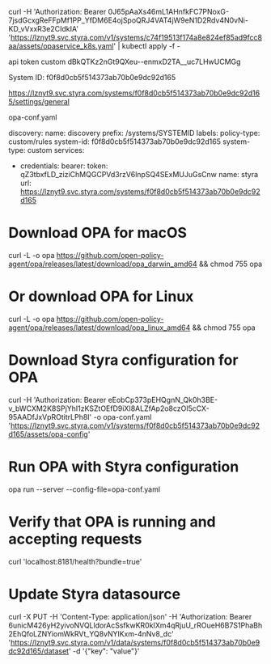 curl -H 'Authorization: Bearer 0J65pAaXs46mL1AHnfkFC7PNoxG-7jsdGcxgReFFpMf1PP_YfDM6E4ojSpoQRJ4VAT4jW9eN1D2Rdv4N0vNi-KD_vVxxR3e2CIdkIA' 'https://lznyt9.svc.styra.com/v1/systems/c74f19513f174a8e824ef85ad9fcc8aa/assets/opaservice_k8s.yaml' | kubectl apply -f -


api token custom 
dBkQTKz2nGt9QXeu--enmxD2TA__uc7LHwUCMGg

System ID: f0f8d0cb5f514373ab70b0e9dc92d165

https://lznyt9.svc.styra.com/systems/f0f8d0cb5f514373ab70b0e9dc92d165/settings/general


opa-conf.yaml

discovery:
  name: discovery
  prefix: /systems/SYSTEMID
labels:
  policy-type: custom/rules
  system-id: f0f8d0cb5f514373ab70b0e9dc92d165
  system-type: custom
services:
- credentials:
    bearer:
      token: qZ3tbxfLD_ziziChMQGCPVd3rzV6lnpSQ4SExMUJuGsCnw
  name: styra
  url: https://lznyt9.svc.styra.com/systems/f0f8d0cb5f514373ab70b0e9dc92d165



# Download OPA for macOS

curl -L -o opa https://github.com/open-policy-agent/opa/releases/latest/download/opa_darwin_amd64 && chmod 755 opa
# Or download OPA for Linux

curl -L -o opa https://github.com/open-policy-agent/opa/releases/latest/download/opa_linux_amd64 && chmod 755 opa
# Download Styra configuration for OPA

curl -H 'Authorization: Bearer eEobCp373pEHQgnN_Qk0h3BE-v_bWCXM2K8SPjYhI1zKSZtOEfD9iXI8ALZfAp2o8czOl5cCX-95AADfJxVpROtitrLPh8I' -o opa-conf.yaml 'https://lznyt9.svc.styra.com/v1/systems/f0f8d0cb5f514373ab70b0e9dc92d165/assets/opa-config'
# Run OPA with Styra configuration

opa run --server --config-file=opa-conf.yaml
# Verify that OPA is running and accepting requests

curl 'localhost:8181/health?bundle=true'
# Update Styra datasource

curl -X PUT -H 'Content-Type: application/json' -H 'Authorization: Bearer 6unicM426yH2yivoNVQLldorAcSsfkwKR0kIXm4qRjuU_rROueH6B7S1PhaBh2EhQfoLZNYiomWkRVt_YQ8vNYlKxm-4nNv8_dc' 'https://lznyt9.svc.styra.com/v1/data/systems/f0f8d0cb5f514373ab70b0e9dc92d165/dataset' -d '{"key": "value"}'
